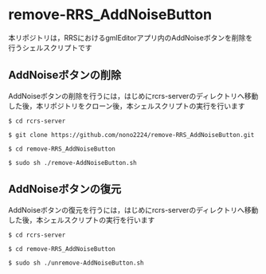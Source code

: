 # remove-RRS_AddNoiseButton

本リポジトリは，RRSにおけるgmlEditorアプリ内のAddNoiseボタンを削除を行うシェルスクリプトです

## AddNoiseボタンの削除

AddNoiseボタンの削除を行うには，はじめにrcrs-serverのディレクトリへ移動した後，本リポジトリをクローン後，本シェルスクリプトの実行を行います

`$ cd rcrs-server`

`$ git clone https://github.com/nono2224/remove-RRS_AddNoiseButton.git`

`$ cd remove-RRS_AddNoiseButton`

`$ sudo sh ./remove-AddNoiseButton.sh`


## AddNoiseボタンの復元

AddNoiseボタンの復元を行うには，はじめにrcrs-serverのディレクトリへ移動した後，本シェルスクリプトの実行を行います

`$ cd rcrs-server`

`$ cd remove-RRS_AddNoiseButton`

`$ sudo sh ./unremove-AddNoiseButton.sh`

